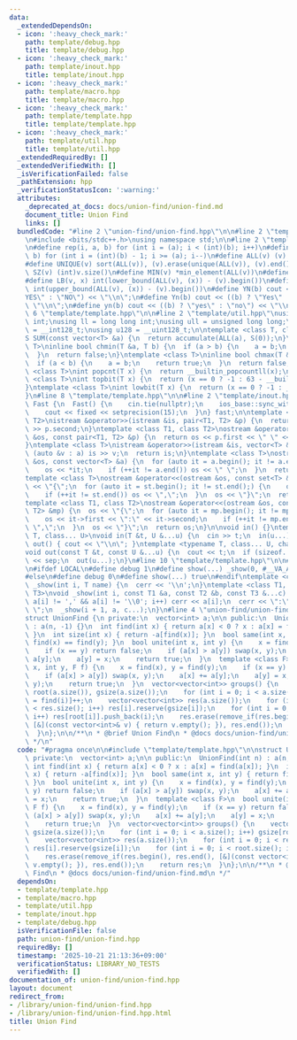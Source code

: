 ```yaml
---
data:
  _extendedDependsOn:
  - icon: ':heavy_check_mark:'
    path: template/debug.hpp
    title: template/debug.hpp
  - icon: ':heavy_check_mark:'
    path: template/inout.hpp
    title: template/inout.hpp
  - icon: ':heavy_check_mark:'
    path: template/macro.hpp
    title: template/macro.hpp
  - icon: ':heavy_check_mark:'
    path: template/template.hpp
    title: template/template.hpp
  - icon: ':heavy_check_mark:'
    path: template/util.hpp
    title: template/util.hpp
  _extendedRequiredBy: []
  _extendedVerifiedWith: []
  _isVerificationFailed: false
  _pathExtension: hpp
  _verificationStatusIcon: ':warning:'
  attributes:
    _deprecated_at_docs: docs/union-find/union-find.md
    document_title: Union Find
    links: []
  bundledCode: "#line 2 \"union-find/union-find.hpp\"\n\n#line 2 \"template/template.hpp\"\
    \n#include <bits/stdc++.h>\nusing namespace std;\n\n#line 2 \"template/macro.hpp\"\
    \n#define rep(i, a, b) for (int i = (a); i < (int)(b); i++)\n#define rrep(i, a,\
    \ b) for (int i = (int)(b) - 1; i >= (a); i--)\n#define ALL(v) (v).begin(), (v).end()\n\
    #define UNIQUE(v) sort(ALL(v)), (v).erase(unique(ALL(v)), (v).end())\n#define\
    \ SZ(v) (int)v.size()\n#define MIN(v) *min_element(ALL(v))\n#define MAX(v) *max_element(ALL(v))\n\
    #define LB(v, x) int(lower_bound(ALL(v), (x)) - (v).begin())\n#define UB(v, x)\
    \ int(upper_bound(ALL(v), (x)) - (v).begin())\n#define YN(b) cout << ((b) ? \"\
    YES\" : \"NO\") << \"\\n\";\n#define Yn(b) cout << ((b) ? \"Yes\" : \"No\") <<\
    \ \"\\n\";\n#define yn(b) cout << ((b) ? \"yes\" : \"no\") << \"\\n\";\n#line\
    \ 6 \"template/template.hpp\"\n\n#line 2 \"template/util.hpp\"\nusing uint = unsigned\
    \ int;\nusing ll = long long int;\nusing ull = unsigned long long;\nusing i128\
    \ = __int128_t;\nusing u128 = __uint128_t;\n\ntemplate <class T, class S = T>\n\
    S SUM(const vector<T> &a) {\n  return accumulate(ALL(a), S(0));\n}\ntemplate <class\
    \ T>\ninline bool chmin(T &a, T b) {\n  if (a > b) {\n    a = b;\n    return true;\n\
    \  }\n  return false;\n}\ntemplate <class T>\ninline bool chmax(T &a, T b) {\n\
    \  if (a < b) {\n    a = b;\n    return true;\n  }\n  return false;\n}\n\ntemplate\
    \ <class T>\nint popcnt(T x) {\n  return __builtin_popcountll(x);\n}\ntemplate\
    \ <class T>\nint topbit(T x) {\n  return (x == 0 ? -1 : 63 - __builtin_clzll(x));\n\
    }\ntemplate <class T>\nint lowbit(T x) {\n  return (x == 0 ? -1 : __builtin_ctzll(x));\n\
    }\n#line 8 \"template/template.hpp\"\n\n#line 2 \"template/inout.hpp\"\nstruct\
    \ Fast {\n  Fast() {\n    cin.tie(nullptr);\n    ios_base::sync_with_stdio(false);\n\
    \    cout << fixed << setprecision(15);\n  }\n} fast;\n\ntemplate <class T1, class\
    \ T2>\nistream &operator>>(istream &is, pair<T1, T2> &p) {\n  return is >> p.first\
    \ >> p.second;\n}\ntemplate <class T1, class T2>\nostream &operator<<(ostream\
    \ &os, const pair<T1, T2> &p) {\n  return os << p.first << \" \" << p.second;\n\
    }\ntemplate <class T>\nistream &operator>>(istream &is, vector<T> &a) {\n  for\
    \ (auto &v : a) is >> v;\n  return is;\n}\ntemplate <class T>\nostream &operator<<(ostream\
    \ &os, const vector<T> &a) {\n  for (auto it = a.begin(); it != a.end();) {\n\
    \    os << *it;\n    if (++it != a.end()) os << \" \";\n  }\n  return os;\n}\n\
    template <class T>\nostream &operator<<(ostream &os, const set<T> &st) {\n  os\
    \ << \"{\";\n  for (auto it = st.begin(); it != st.end();) {\n    os << *it;\n\
    \    if (++it != st.end()) os << \",\";\n  }\n  os << \"}\";\n  return os;\n}\n\
    template <class T1, class T2>\nostream &operator<<(ostream &os, const map<T1,\
    \ T2> &mp) {\n  os << \"{\";\n  for (auto it = mp.begin(); it != mp.end();) {\n\
    \    os << it->first << \":\" << it->second;\n    if (++it != mp.end()) os <<\
    \ \",\";\n  }\n  os << \"}\";\n  return os;\n}\n\nvoid in() {}\ntemplate <typename\
    \ T, class... U>\nvoid in(T &t, U &...u) {\n  cin >> t;\n  in(u...);\n}\nvoid\
    \ out() { cout << \"\\n\"; }\ntemplate <typename T, class... U, char sep = ' '>\n\
    void out(const T &t, const U &...u) {\n  cout << t;\n  if (sizeof...(u)) cout\
    \ << sep;\n  out(u...);\n}\n#line 10 \"template/template.hpp\"\n\n#line 2 \"template/debug.hpp\"\
    \n#ifdef LOCAL\n#define debug 1\n#define show(...) _show(0, #__VA_ARGS__, __VA_ARGS__)\n\
    #else\n#define debug 0\n#define show(...) true\n#endif\ntemplate <class T>\nvoid\
    \ _show(int i, T name) {\n  cerr << '\\n';\n}\ntemplate <class T1, class T2, class...\
    \ T3>\nvoid _show(int i, const T1 &a, const T2 &b, const T3 &...c) {\n  for (;\
    \ a[i] != ',' && a[i] != '\\0'; i++) cerr << a[i];\n  cerr << \":\" << b << \"\
    \ \";\n  _show(i + 1, a, c...);\n}\n#line 4 \"union-find/union-find.hpp\"\n\n\
    struct UnionFind {\n private:\n  vector<int> a;\n\n public:\n  UnionFind(int n)\
    \ : a(n, -1) {}\n  int find(int x) { return a[x] < 0 ? x : a[x] = find(a[x]);\
    \ }\n  int size(int x) { return -a[find(x)]; }\n  bool same(int x, int y) { return\
    \ find(x) == find(y); }\n  bool unite(int x, int y) {\n    x = find(x), y = find(y);\n\
    \    if (x == y) return false;\n    if (a[x] > a[y]) swap(x, y);\n    a[x] +=\
    \ a[y];\n    a[y] = x;\n    return true;\n  }\n  template <class F>\n  bool unite(int\
    \ x, int y, F f) {\n    x = find(x), y = find(y);\n    if (x == y) return false;\n\
    \    if (a[x] > a[y]) swap(x, y);\n    a[x] += a[y];\n    a[y] = x;\n    f(x,\
    \ y);\n    return true;\n  }\n  vector<vector<int>> groups() {\n    vector<int>\
    \ root(a.size()), gsize(a.size());\n    for (int i = 0; i < a.size(); i++) gsize[root[i]\
    \ = find(i)]++;\n    vector<vector<int>> res(a.size());\n    for (int i = 0; i\
    \ < res.size(); i++) res[i].reserve(gsize[i]);\n    for (int i = 0; i < root.size();\
    \ i++) res[root[i]].push_back(i);\n    res.erase(remove_if(res.begin(), res.end(),\
    \ [&](const vector<int>& v) { return v.empty(); }), res.end());\n    return res;\n\
    \  }\n};\n\n/**\n * @brief Union Find\n * @docs docs/union-find/union-find.md\n\
    \ */\n"
  code: "#pragma once\n\n#include \"template/template.hpp\"\n\nstruct UnionFind {\n\
    \ private:\n  vector<int> a;\n\n public:\n  UnionFind(int n) : a(n, -1) {}\n \
    \ int find(int x) { return a[x] < 0 ? x : a[x] = find(a[x]); }\n  int size(int\
    \ x) { return -a[find(x)]; }\n  bool same(int x, int y) { return find(x) == find(y);\
    \ }\n  bool unite(int x, int y) {\n    x = find(x), y = find(y);\n    if (x ==\
    \ y) return false;\n    if (a[x] > a[y]) swap(x, y);\n    a[x] += a[y];\n    a[y]\
    \ = x;\n    return true;\n  }\n  template <class F>\n  bool unite(int x, int y,\
    \ F f) {\n    x = find(x), y = find(y);\n    if (x == y) return false;\n    if\
    \ (a[x] > a[y]) swap(x, y);\n    a[x] += a[y];\n    a[y] = x;\n    f(x, y);\n\
    \    return true;\n  }\n  vector<vector<int>> groups() {\n    vector<int> root(a.size()),\
    \ gsize(a.size());\n    for (int i = 0; i < a.size(); i++) gsize[root[i] = find(i)]++;\n\
    \    vector<vector<int>> res(a.size());\n    for (int i = 0; i < res.size(); i++)\
    \ res[i].reserve(gsize[i]);\n    for (int i = 0; i < root.size(); i++) res[root[i]].push_back(i);\n\
    \    res.erase(remove_if(res.begin(), res.end(), [&](const vector<int>& v) { return\
    \ v.empty(); }), res.end());\n    return res;\n  }\n};\n\n/**\n * @brief Union\
    \ Find\n * @docs docs/union-find/union-find.md\n */"
  dependsOn:
  - template/template.hpp
  - template/macro.hpp
  - template/util.hpp
  - template/inout.hpp
  - template/debug.hpp
  isVerificationFile: false
  path: union-find/union-find.hpp
  requiredBy: []
  timestamp: '2025-10-21 21:13:36+09:00'
  verificationStatus: LIBRARY_NO_TESTS
  verifiedWith: []
documentation_of: union-find/union-find.hpp
layout: document
redirect_from:
- /library/union-find/union-find.hpp
- /library/union-find/union-find.hpp.html
title: Union Find
---
```

